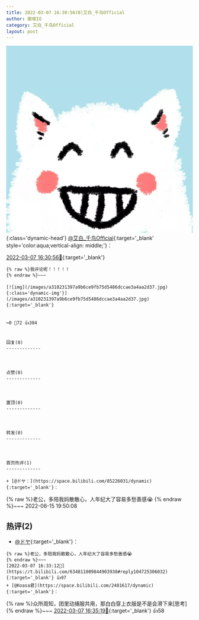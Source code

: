 ```yaml
---
title: 2022-03-07 16:30:56(0)艾白_千鸟Official
author: 御坂IO
category: 艾白_千鸟Official
layout: post
---
```


![img](/images/9ae8b9445fd0665cc014d9080156a45271be73c6.jpg){:class='dynamic-head'}
[@艾白_千鸟Official](https://space.bilibili.com/334537711/dynamic){:target='_blank' style='color:aqua;vertical-align: middle;'}：

[2022-03-07 16:30:56🔗](https://t.bilibili.com/634811009844903938){:target='_blank'}

~~~
{% raw %}我评论呢！！！！！
{% endraw %}~~~

[![img](/images/a310231397a9b6ce9fb75d5486dccae3a4aa2d37.jpg){:class='dynamic-img'}](/images/a310231397a9b6ce9fb75d5486dccae3a4aa2d37.jpg){:target='_blank'}


↪️0 💬72 👍384


回复(0)
-------------



点赞(0)
-------------



置顶(0)
-------------



转发(0)
-------------



首页热评(1)
-------------

+ [@ドヤ：](https://space.bilibili.com/85226031/dynamic){:target='_blank'}：
~~~
{% raw %}老公，多陪我妈散散心，人年纪大了容易多愁善感😭
{% endraw %}~~~
2022-06-15 19:50:08


热评(2)
-------------

+ [@ドヤ](https://space.bilibili.com/85226031/dynamic){:target='_blank'}：
~~~
{% raw %}老公，多陪我妈散散心，人年纪大了容易多愁善感😭
{% endraw %}~~~
[2022-03-07 16:33:12🔗](https://t.bilibili.com/634811009844903938#reply104725306032){:target='_blank'} 👍97
+ [@Koasa君](https://space.bilibili.com/2481617/dynamic){:target='_blank'}：
~~~
{% raw %}众所周知，团里动捕服共用，那白白穿上衣服是不是会滑下来[思考]
{% endraw %}~~~
[2022-03-07 16:35:19🔗](https://t.bilibili.com/634811009844903938#reply104725431712){:target='_blank'} 👍58


